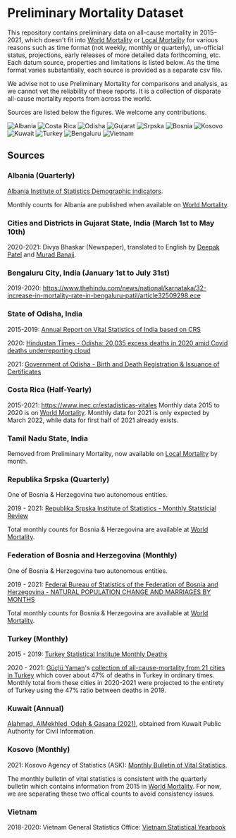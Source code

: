 # Preliminary Mortality Dataset

This repository contains preliminary data on all-cause mortality in 2015–2021, which doesn't fit into [World Mortality](https://github.com/akarlinsky/world_mortality) or [Local Mortality](https://github.com/akarlinsky/world_mortality/tree/main/local_mortality) for various reasons such as time format (not weekly, monthly or quarterly), un-official status, projections, early releases of more detailed data forthcoming, etc.
Each datum source, properties and limitations is listed below.
As the time format varies substantially, each source is provided as a separate csv file.

We advise not to use Preliminary Mortality for comparisons and analysis, as we cannot vet the reliability of these reports. It is a collection of disparate all-cause mortality reports from across the world.
 
Sources are listed below the figures. We welcome any contributions.


![Albania](plot_albania.png)
![Costa Rica](plot_costa_rica.png)
![Odisha](plot_india_odisha.png)
![Gujarat](plot_gujarat.png)
![Srpska](plot_srpska.png)
![Bosnia](plot_bosnia.png)
![Kosovo](plot_kosovo.png)
![Kuwait](plot_kuwait.png)
![Turkey](plot_turkey.png)
![Bengaluru](plot_bengaluru.png)
![Vietnam](plot_vietnam.png)


## Sources

### Albania (Quarterly)
[Albania Institute of Statistics Demographic indicators](http://www.instat.gov.al/en/themes/demography-and-social-indicators/births-deaths-and-marriages/publication/2021/demographic-indicators-q1-2021/).

Monthly counts for Albania are published when available on [World Mortality](https://github.com/akarlinsky/world_mortality). 

### Cities and Districts in Gujarat State, India (March 1st to May 10th)
2020-2021: Divya Bhaskar (Newspaper), translated to English by [Deepak Patel](https://twitter.com/deepakpatel_91/status/1393070596741734405) and [Murad Banaji](https://twitter.com/muradbanaji). 


### Bengaluru City, India (January 1st to July 31st)
2019-2020: https://www.thehindu.com/news/national/karnataka/32-increase-in-mortality-rate-in-bengaluru-patil/article32509298.ece

### State of Odisha, India
2015-2019: [Annual Report on Vital Statistics of India based on CRS](https://censusindia.gov.in/2011-Common/Annual_Report.html)

2020: [Hindustan Times - Odisha: 20,035 excess deaths in 2020 amid Covid deaths underreporting cloud](https://www.hindustantimes.com/india-news/odisha-20-035-excess-deaths-in-2020-amid-covid-deaths-underreporting-cloud-101631417118338.html)

2021: [Government of Odisha - Birth and Death Registration & Issuance of Certificates](https://www.birthdeath.odisha.gov.in/#/home)


### Costa Rica (Half-Yearly)
2015-2021: https://www.inec.cr/estadisticas-vitales
Monthly data 2015 to 2020 is on [World Mortality](https://github.com/akarlinsky/world_mortality). Monthly data for 2021 is only expected by March 2022, while data for first half of 2021 already exists. 

### Tamil Nadu State, India
Removed from Preliminary Mortality, now available on [Local Mortality](https://github.com/akarlinsky/world_mortality/tree/main/local_mortality) by month. 

### Republika Srpska (Quarterly)
One of Bosnia & Herzegovina two autonomous entities.

2019 - 2021: [Republika Srpska Institute of Statistics - Monthly Statsticial Review](https://www.rzs.rs.ba/front/article/4799/)

Total monthly counts for Bosnia & Herzegovina are available at [World Mortality](https://github.com/akarlinsky/world_mortality).


### Federation of Bosnia and Herzegovina (Monthly)
One of Bosnia & Herzegovina two autonomous entities.

2019 - 2021: [Federal Bureau of Statistics of the Federation of Bosnia and Herzegovina - NATURAL POPULATION CHANGE AND MARRIAGES BY MONTHS](http://fzs.ba/index.php/publikacije/saopcenjapriopcenja/stanovnistvo-i-registar/)

Total monthly counts for Bosnia & Herzegovina are available at [World Mortality](https://github.com/akarlinsky/world_mortality).


### Turkey (Monthly)
2015 - 2019: [Turkey Statistical Institute Monthly Deaths](https://biruni.tuik.gov.tr/medas/?kn=114&locale=en)

2020 - 2021: [Güçlü Yaman](https://twitter.com/GucluYaman)'s [collection of all-cause-mortality from 21 cities in Turkey](https://gucluyaman.com/excess-mortality-in-turkey/) which cover about 47% of deaths in Turkey in ordinary times. Monthly total from these cities in 2020-2021 were projected to the entirety of Turkey using the 47% ratio between deaths in 2019. 

### Kuwait (Annual)
[Alahmad, AlMekhled, Odeh & Gasana (2021)](https://www.medrxiv.org/content/10.1101/2021.03.25.21254360v1.full.pdf), obtained from Kuwait
Public Authority for Civil Information.

### Kosovo (Monthly)
2021: Kosovo Agency of Statistics (ASK): [Monthly Bulletin of Vital Statistics](https://ask.rks-gov.net/sq/agjencia-e-statistikave-te-kosoves/add-news/statistikat-e-lindjeve-vdekjeve-kurorezimeve-dhe-shurorezimeve-mars-2021).

The monthly bulletin of vital statistics is consistent with the quarterly bulletin which contains information from 2015 in [World Mortality](https://github.com/akarlinsky/world_mortality). For now, we are separating these two offical counts to avoid consistency issues.

### Vietnam
2018-2020: Vietnam General Statistics Office: [Vietnam Statistical Yearbook](https://www.gso.gov.vn/en/data-and-statistics/2021/07/statistical-yearbook-of-2020/) 
